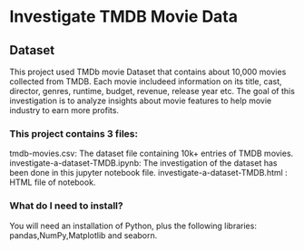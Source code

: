 # Investigate TMDB Movie Data


## Dataset

This project used TMDb movie Dataset that contains about 10,000 movies collected from TMDB. Each movie includeed information on its title, cast, director, genres, runtime, budget, revenue, release year etc. 
The goal of this investigation is to analyze insights about movie features to help movie industry to earn more profits.
 
 
### This project contains 3 files:

tmdb-movies.csv: The dataset file containing 10k+ entries of TMDB movies.
investigate-a-dataset-TMDB.ipynb: The investigation of the dataset has been done in this jupyter notebook file.
investigate-a-dataset-TMDB.html :  HTML file of notebook.


### What do I need to install?
You will need an installation of Python, plus the following libraries: pandas,NumPy,Matplotlib and seaborn. 
